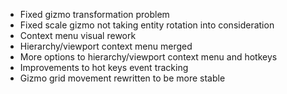 - Fixed gizmo transformation problem
- Fixed scale gizmo not taking entity rotation into consideration
- Context menu visual rework
- Hierarchy/viewport context menu merged
- More options to hierarchy/viewport context menu and hotkeys
- Improvements to hot keys event tracking
- Gizmo grid movement rewritten to be more stable
